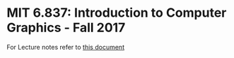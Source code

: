 # MIT 6.837: Introduction to Computer Graphics - Fall 2017

For Lecture notes refer to [this document](lecture-notes.md)
